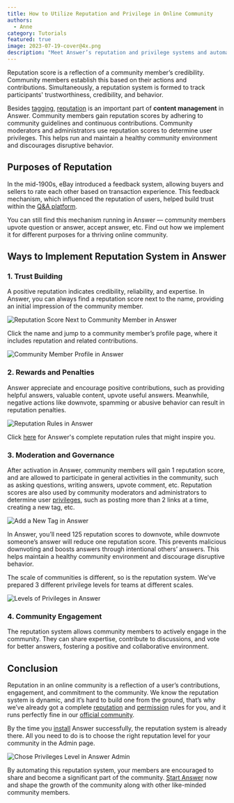 ```yaml
---
title: How to Utilize Reputation and Privilege in Online Community
authors:
  - Anne
category: Tutorials
featured: true
image: 2023-07-19-cover@4x.png
description: "Meet Answer’s reputation and privilege systems and automate them for efficient community content management."
---
```


Reputation score is a reflection of a community member’s credibility. Community members establish this based on their actions and contributions. Simultaneously, a reputation system is formed to track participants' trustworthiness, credibility, and behavior.

Besides [tagging](../2023-07-11-the-what-why-using-tags-for-online-community/index.md), [reputation](https://answer.apache.org/docs/recipes/contents/reputation) is an important part of **content management** in Answer. Community members gain reputation scores by adhering to community guidelines and continuous contributions. Community moderators and administrators use reputation scores to determine user privileges. This helps run and maintain a healthy community environment and discourages disruptive behavior.

## Purposes of Reputation

In the mid-1900s, eBay introduced a feedback system, allowing buyers and sellers to rate each other based on transaction experience. This feedback mechanism, which influenced the reputation of users, helped build trust within the [Q&A platform](../2023-05-12-what-is-q-and-a-platform-and-how-to-use-it/index.md).

You can still find this mechanism running in Answer — community members upvote question or answer, accept answer, etc. Find out how we implement it for different purposes for a thriving online community.

## Ways to Implement Reputation System in Answer

### 1. Trust Building

A positive reputation indicates credibility, reliability, and expertise. In Answer, you can always find a reputation score next to the name, providing an initial impression of the community member.

![Reputation Score Next to Community Member in Answer](TrustBuilding1.png)

Click the name and jump to a community member’s profile page, where it includes reputation and related contributions.

![Community Member Profile in Answer](TrustBuilding2.png)

### 2. Rewards and Penalties

Answer appreciate and encourage positive contributions, such as providing helpful answers, valuable content, upvote useful answers. Meanwhile, negative actions like downvote, spamming or abusive behavior can result in reputation penalties.

![Reputation Rules in Answer](RewardsandPenalties.png)

Click [here](https://answer.apache.org/docs/recipes/contents/reputation) for Answer's complete reputation rules that might inspire you.

### 3. Moderation and Governance

After activation in Answer, community members will gain 1 reputation score, and are allowed to participate in general activities in the community, such as asking questions, writing answers, upvote comment, etc. Reputation scores are also used by community moderators and administrators to determine user [privileges](https://answer.apache.org/docs/recipes/contents/permission), such as posting more than 2 links at a time, creating a new tag, etc.

![Add a New Tag in Answer](AddaNewTag.png)

In Answer, you’ll need 125 reputation scores to downvote, while downvote someone’s answer will reduce one reputation score. This prevents malicious downvoting and boosts answers through intentional others’ answers. This helps maintain a healthy community environment and discourage disruptive behavior.

The scale of communities is different, so is the reputation system. We’ve prepared 3 different privilege levels for teams at different scales.

![Levels of Privileges in Answer](LevelsofPrivileges.png)

### 4. Community Engagement

The reputation system allows community members to actively engage in the community. They can share expertise, contribute to discussions, and vote for better answers, fostering a positive and collaborative environment.

## Conclusion

Reputation in an online community is a reflection of a user’s contributions, engagement, and commitment to the community. We know the reputation system is dynamic, and it’s hard to build one from the ground, that’s why we’ve already got a complete [reputation](https://answer.apache.org/docs/recipes/contents/reputation) and [permission](https://answer.apache.org/docs/recipes/contents/permission) rules for you, and it runs perfectly fine in our [official community](https://meta.answer.dev/).

By the time you [install](https://answer.apache.org/docs/installation) Answer successfully, the reputation system is already there. All you need to do is to choose the right reputation level for your community in the Admin page.

![Chose Privileges Level in Answer Admin](PrivilegesLevel.png)

By automating this reputation system, your members are encouraged to share and become a significant part of the community. [Start Answer](https://answer.apache.org/docs/) now and shape the growth of the community along with other like-minded community members.
